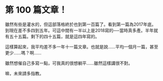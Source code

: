# 第 100 篇文章！

雖然有些是灌水的，但這部落格終於也到第一百篇了。看到第一篇為2017年底。到現在差不多四到五年。可這中間有一半以上是2018寫的──當時真多產。半年就有五十五篇。剩下的四十五篇，就是這四年寫的。

這樣算起來，我平均差不多一年十一篇文章。也就是說……平均一個月一篇，甚至更少……嗎？啊……

雖然想催自己多寫一點，可我真的很想躺平……雖然這樣講很不對。

嘛，未來請多指教。
